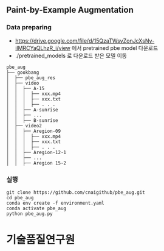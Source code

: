 ## Paint-by-Example Augmentation

### Data preparing
- https://drive.google.com/file/d/15QzaTWsvZonJcXsNv-ilMRCYaQLhzR_i/view 에서 pretrained pbe model 다운로드
- ./pretrained_models 로 다운로드 받은 모델 이동

```
pbe_aug
├── gookbang
│  ├── pbe_aug_res
│  ├── video
│  │  ├── A-15
│  │  │  ├── xxx.mp4
│  │  │  ├── xxx.txt
│  │  │  ├── . . .
│  │  ├── A-sunrise
│  │  ├── ...
│  │  ├── B-sunrise
│  ├── video2
│  │  ├── Aregion-09
│  │  │  ├── xxx.mp4
│  │  │  ├── xxx.txt
│  │  │  ├── . . .
│  │  ├── Aregion-12-1
│  │  ├── ...
│  │  ├── Aregion 15-2
```

### 실행
```
git clone https://github.com/cnaigithub/pbe_aug.git
cd pbe_aug
conda env create -f environment.yaml
conda activate pbe_aug
python pbe_aug.py 
```


# 기술품질연구원
